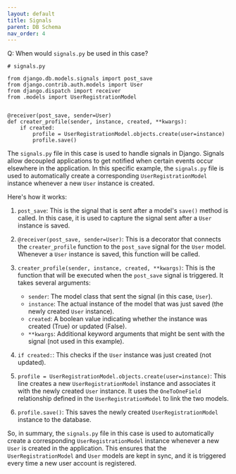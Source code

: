 ```yaml
---
layout: default
title: Signals
parent: DB Schema
nav_order: 4
---
```


Q: When would `signals.py` be used in this case?


```
# signals.py

from django.db.models.signals import post_save
from django.contrib.auth.models import User
from django.dispatch import receiver
from .models import UserRegistrationModel


@receiver(post_save, sender=User)
def creater_profile(sender, instance, created, **kwargs):
    if created:
        profile = UserRegistrationModel.objects.create(user=instance)
        profile.save()
```

The `signals.py` file in this case is used to handle signals in Django. Signals allow decoupled applications to get notified when certain events occur elsewhere in the application. In this specific example, the `signals.py` file is used to automatically create a corresponding `UserRegistrationModel` instance whenever a new `User` instance is created.

Here's how it works:

1. `post_save`: This is the signal that is sent after a model's `save()` method is called. In this case, it is used to capture the signal sent after a `User` instance is saved.

2. `@receiver(post_save, sender=User)`: This is a decorator that connects the `creater_profile` function to the `post_save` signal for the `User` model. Whenever a `User` instance is saved, this function will be called.

3. `creater_profile(sender, instance, created, **kwargs)`: This is the function that will be executed when the `post_save` signal is triggered. It takes several arguments:
   - `sender`: The model class that sent the signal (in this case, `User`).
   - `instance`: The actual instance of the model that was just saved (the newly created `User` instance).
   - `created`: A boolean value indicating whether the instance was created (True) or updated (False).
   - `**kwargs`: Additional keyword arguments that might be sent with the signal (not used in this example).

4. `if created:`: This checks if the `User` instance was just created (not updated).

5. `profile = UserRegistrationModel.objects.create(user=instance)`: This line creates a new `UserRegistrationModel` instance and associates it with the newly created `User` instance. It uses the `OneToOneField` relationship defined in the `UserRegistrationModel` to link the two models.

6. `profile.save()`: This saves the newly created `UserRegistrationModel` instance to the database.

So, in summary, the `signals.py` file in this case is used to automatically create a corresponding `UserRegistrationModel` instance whenever a new `User` is created in the application. This ensures that the `UserRegistrationModel` and `User` models are kept in sync, and it is triggered every time a new user account is registered.